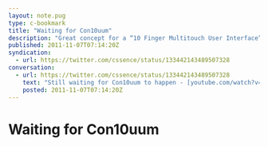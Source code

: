 ```yaml
---
layout: note.pug
type: c-bookmark
title: "Waiting for Con10uum"
description: "Great concept for a “10 Finger Multitouch User Interface”."
published: 2011-11-07T07:14:20Z
syndication:
  - url: https://twitter.com/cssence/status/133442143489507328
conversation:
  - url: https://twitter.com/cssence/status/133442143489507328
    text: "Still waiting for Con10uum to happen - [youtube.com/watch?v=zWz1KbknIZk](https://www.youtube.com/watch?v=zWz1KbknIZk) #10GUI"
    posted: 2011-11-07T07:14:20Z
---
```


# Waiting for Con10uum
